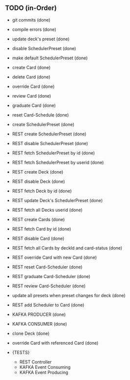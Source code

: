 

## TODO (in-Order)
- git commits (done)
- compile errors (done)
- update deck's preset (done)
- disable SchedulerPreset (done)
- make default SchedulerPreset (done)
- create Card (done)
- delete Card (done)
- override Card (done)
- review Card (done)
- graduate Card (done)
- reset Card-Schedule (done)
- create SchedulerPreset (done)
- REST create SchedulerPreset (done)
- REST disable SchedulerPreset (done)
- REST fetch SchedulerPreset by id (done)
- REST fetch SchedulerPreset by userid (done)
- REST create Deck (done)
- REST disable Deck (done)
- REST fetch Deck by id (done)
- REST update Deck's SchedulerPreset (done)
- REST fetch all Decks userid (done)
- REST create Cards (done)
- REST fetch Card by id (done)
- REST disable Card (done)
- REST fetch all Cards by deckId and card-status (done)
- REST override Card with new Card (done)
- REST reset Card-Scheduler (done)
- REST graduate Card-Scheduler (done)
- REST review Card-Scheduler (done)
- update all presets when preset changes for deck (done)
- REST add Scheduler to Card (done)
- KAFKA PRODUCER (done)
- KAFKA CONSUMER (done)
- clone Deck (done)
- override Card with referenced Card (done)


- {TESTS}
  - REST Controller
  - KAFKA Event Consuming
  - KAFKA Event Producing
